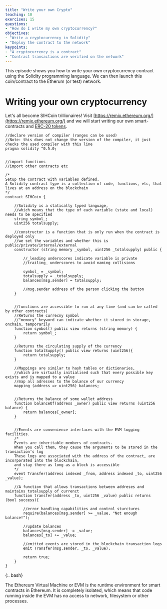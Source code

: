 ```yaml
---
title: "Write your own Crypto"
teaching: 10
exercises: 15
questions:
- "How do I write my own cryptocurrency?"
objectives:
- "Write a cryptocurrency in Solidity"
- "Deploy the contract to the network"
keypoints:
- "A cryptocurrency is a contract"
- "Contract transactions are verified on the network"
---
```

This episode shows you how to write your own cryptocurrency contract using the Solidity programming language. We can then launch this coin/contract to the Etherum (or test) network.


# Writing your own cryptocurrency

Let's all become SIHCoin trillionaires! Visit [https://remix.ethereum.org/](https://remix.ethereum.org/) and we will start writing our own smart-contracts and [ERC-20 tokens](https://ethereum.org/en/developers/docs/standards/tokens/erc-20/).

~~~
//declare version of compiler (ranges can be used)
//Note: this does not change the version of the compiler, it just checks the used compiler with this line
pragma solidity ^0.5.0;


//import functions
//import other contracts etc

/*
Setup the contract with variables defined.
A Solidity contract type is a collection of code, functions, etc, that lives at an address on the blockchain
*/
contract SIHCoin {    

    //Solidity is a statically typed language, 
    //which means that the type of each variable (state and local) needs to be specified
    string symbol_;
    uint256 totalsupply;
    
    //constructor is a function that is only run when the contract is deployed only
    //we set the variables and whether this is public/private/internal/external
    constructor (string memory _symbol, uint256 _totalsupply) public {
        
        //_leading underscores indicate variable is private
        //trailing_ underscores to avoid naming collisions
        
        symbol_ = _symbol;
        totalsupply = _totalsupply;
        balances[msg.sender] = totalsupply;
        
        //msg.sender address of the person clicking the button
    }
    
    
    //functions are accessible to run at any time (and can be called by other contracts)
    //Returns the currecny symbol
    //"memory" keyword can indicate whether it stored in storage, onchain, temporarily
    function symbol() public view returns (string memory) {
        return symbol_;
    }
    
    //Returns the circulating supply of the currency
    function totalSupply() public view returns (uint256){
        return totalsupply;   
    }
    
    //Mappings are similar to hash tables or dictionaries, 
    //which are virtually initialised such that every possible key exists and is mapped to a value
    //map all adresses to the balance of our currency
    mapping (address => uint256) balances;
    
    
    //Returns the balance of some wallet address
    function balanceOf(address _owner) public view returns (uint256 balance) {
        return balances[_owner];
    }
    
    
    //Events are convenience interfaces with the EVM logging facilities.
    /*
    Events are inheritable members of contracts. 
    When you call them, they cause the arguments to be stored in the transaction’s log 
    These logs are associated with the address of the contract, are incorporated into the blockchain, 
    and stay there as long as a block is accessible
    */
    event Transfer(address indexed _from, address indexed _to, uint256 _value);
    
    //A function that allows transactions between addreses and maintains totalsupply of currenct
    function transfer(address _to, uint256 _value) public returns (bool success){
        
        //error handling capabilities and control sturctures
        require(balances[msg.sender] >= _value, "Not enough balance!");
        
        //update balances
        balances[msg.sender] -= _value;
        balances[_to] += _value;
        
        //emitted events are stored in the blockchain transaction logs
        emit Transfer(msg.sender, _to, _value);
        
        return true;
    }
}
~~~
{:. bash}

The Ethereum Virtual Machine or EVM is the runtime environment for smart contracts in Ethereum. It is completely isolated, which means that code running inside the EVM has no access to network, filesystem or other processes.



